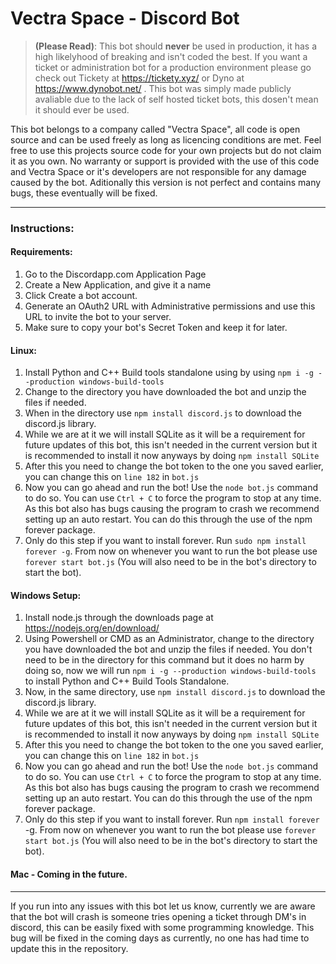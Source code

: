 # Vectra Space - Discord Bot



> **(Please Read)**: This bot should **never** be used in production, it has a high likelyhood of breaking and isn't coded the best. If you want a ticket or administration bot for a production environment please go check out Tickety at https://tickety.xyz/ or Dyno at https://www.dynobot.net/ . This bot was simply made publicly avaliable due to the lack of self hosted ticket bots, this dosen't mean it should ever be used.





This bot belongs to a company called "Vectra Space", all code is open source and can be used freely as long as licencing conditions are met. Feel free to use this projects source code for your own projects but do not claim it as you own. 
No warranty or support is provided with the use of this code and Vectra Space or it's developers are not responsible for any damage caused by the bot. Aditionally this version is not perfect and contains many bugs, these eventually will be fixed.

***


### Instructions: 

#### Requirements:
1) Go to the Discordapp.com Application Page
2) Create a New Application, and give it a name
3) Click Create a bot account.
4) Generate an OAuth2 URL with Administrative permissions and use this URL to invite the bot to your server.
5) Make sure to copy your bot's Secret Token and keep it for later.


#### Linux:
1) Install Python and C++ Build tools standalone using by using `npm i -g --production windows-build-tools`
2) Change to the directory you have downloaded the bot and unzip the files if needed.
3) When in the directory use `npm install discord.js` to download the discord.js library.
4) While we are at it we will install SQLite as it will be a requirement for future updates of this bot, this isn't needed in the current version but it is recommended to install it now anyways by doing `npm install SQLite`
5) After this you need to change the bot token to the one you saved earlier, you can change this on `line 182` in `bot.js`
6) Now you can go ahead and run the bot! Use the `node bot.js` command to do so. You can use `Ctrl + C` to force the program to stop at any time. As this bot also has bugs causing the program to crash we recommend setting up an auto restart. You can do this through the use of the npm forever package.
7) Only do this step if you want to install forever. Run `sudo npm install forever -g`. From now on whenever you want to run the bot please use `forever start bot.js` (You will also need to be in the bot's directory to start the bot).


#### Windows Setup:
1) Install node.js through the downloads page at https://nodejs.org/en/download/
2) Using Powershell or CMD as an Administrator, change to the directory you have downloaded the bot and unzip the files if needed.
You don't need to be in the directory for this command but it does no harm by doing so, now we will run `npm i -g --production windows-build-tools` to install Python and C++ Build Tools Standalone.
3) Now, in the same directory, use `npm install discord.js` to download the discord.js library.
4) While we are at it we will install SQLite as it will be a requirement for future updates of this bot, this isn't needed in the current version but it is recommended to install it now anyways by doing `npm install SQLite`
5) After this you need to change the bot token to the one you saved earlier, you can change this on `line 182` in `bot.js`
6) Now you can go ahead and run the bot! Use the `node bot.js` command to do so. You can use `Ctrl + C` to force the program to stop at any time. As this bot also has bugs causing the program to crash we recommend setting up an auto restart. You can do this through the use of the npm forever package.
7) Only do this step if you want to install forever. Run `npm install forever` -g. From now on whenever you want to run the bot please use `forever start bot.js` (You will also need to be in the bot's directory to start the bot).


#### Mac - Coming in the future.

***


If you run into any issues with this bot let us know, currently we are aware that the bot will crash is someone tries opening a ticket through DM's in discord, this can be easily fixed with some programming knowledge. This bug will be fixed in the coming days as currently, no one has had time to update this in the repository.

